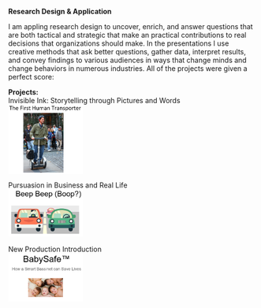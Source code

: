 **Research Design & Application** 
  
I am appling research design  to uncover, enrich, and answer questions that are both tactical and strategic that make an practical contributions to real decisions that organizations should make. In the presentations I use creative methods that ask better questions, gather data, interpret results, and convey findings to various audiences in ways that change minds and change behaviors in numerous industries.  All of the projects were  given a perfect score:  
  
**Projects:**  
Invisible Ink:  Storytelling through Pictures and Words  
<img align="center" src="https://github.com/CraigGo/Portfolio/blob/master/Research%20Design/First_human_transporter.PNG" width="30%" height="30%">
  
Pursuasion in Business and Real Life  
<img src="https://github.com/CraigGo/Portfolio/blob/master/Research%20Design/Future_of_driving.PNG" width="30%" height="30%">
  
New Production Introduction  
<img src="https://github.com/CraigGo/Portfolio/blob/master/Research%20Design/Baby_safe.PNG" width="30%" height="30%">

